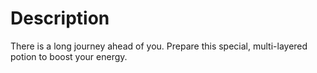 # Description

There is a long journey ahead of you. Prepare this special, multi-layered potion to boost your energy.
